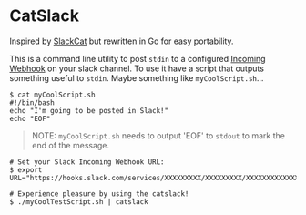 # CatSlack

Inspired by [SlackCat](https://github.com/rlister/slackcat) but rewritten in Go for easy portability.

This is a command line utility to post `stdin` to a configured [Incoming Webhook](https://api.slack.com/incoming-webhooks) on your slack channel. To use it have a script that outputs something useful to `stdin`. Maybe something like `myCoolScript.sh`...

```
$ cat myCoolScript.sh
#!/bin/bash
echo "I'm going to be posted in Slack!"
echo "EOF"
```

> NOTE: `myCoolScript.sh` needs to output 'EOF' to `stdout` to mark the end of the message.

```
# Set your Slack Incoming Webhook URL:
$ export URL="https://hooks.slack.com/services/XXXXXXXXX/XXXXXXXXX/XXXXXXXXXXXXXXXXXXXXXXXX"

# Experience pleasure by using the catslack!
$ ./myCoolTestScript.sh | catslack
```
